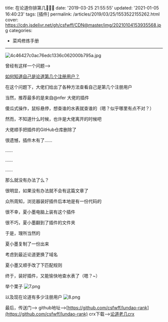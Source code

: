 title: 在论道你排第几🤔🤔🤔
date: '2019-03-25 21:55:55'
updated: '2021-01-05 16:40:23'
tags: [插件]
permalink: /articles/2019/03/25/1553522155262.html
cover: https://cdn.jsdelivr.net/gh/csfwff/CDN@master/img/20210104153935568.jpg
categories: 
- 菜鸡修炼手册
---
![4c46427c0ac76edc1336c062000b795a.jpg](https://cdn.jsdelivr.net/gh/csfwff/CDN@master/img/20210104153935568.jpg)

曾经有这样一个问题-->

[如何知道自己是论道第几个注册用户？](https://www.lundao.pub/question/1321)

在这个问题下，大佬们给出了各种方法查看自己是第几个注册用户

当然，推荐最多的是来自@nfer 大佬的插件

傻瓜式操作，鼠标悬停，想查谁的水表就查谁的（嗯？似乎哪里有点不对？）

然而，不知道什么时候，也许是大佬离开的时候吧

大佬顺手把插件的GitHub仓库删除了

很遗憾，插件木有了……

……

……

……

那么就没有办法了么？

很明显，如果没有办法就不会有这篇文章了

众所周知，浏览器装好插件后本地是有一份代码的

很不幸，夏小墨电脑上装有这个插件

很不巧，夏小墨翻到了插件的文件夹

于是，理所当然的

夏小墨复制了一份出来

考虑到最近论道更换了域名

夏小墨又顺手改了下匹配规则

终于，装好插件，又能愉快地查水表了（嗯？~）

举个栗子
![7.png](https://cdn.jsdelivr.net/gh/csfwff/CDN@master/img/20201231101846941.png)

以及现在论道有多少注册用户
![8.png](https://cdn.jsdelivr.net/gh/csfwff/CDN@master/img/20201231101947255.png)

最后，传送门-->
github地址-->[https://github.com/csfwff/lundao-rank](https://github.com/csfwff/lundao-rank)
crx下载-->[论道老几crx](https://github.com/csfwff/lundao-rank/raw/master/release/lundao_laoji_4.0.crx)

